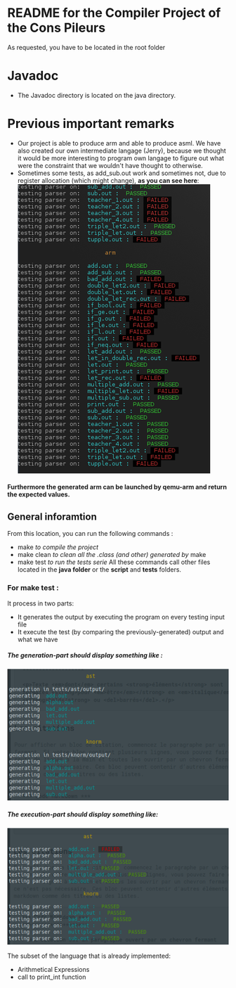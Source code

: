 # README for the Compiler Project of the Cons Pileurs
As requested, you have to be located in the root folder

# Javadoc 
- The Javadoc  directory is located on the java directory.

# Previous important remarks
- Our project is able to produce arm and able to produce asml. We have also created our own intermediate langage (Jerry), because we thought it would be more interesting to program own langage to figure out what were the constraint that we wouldn't have thought to otherwise.
- Sometimes some tests, as add_sub.out work and sometimes not, due to register allocation (which might change), __as you can see here__:    
![proof](images/proof.png)

#### Furthermore the generated arm can be launched by qemu-arm and return the expected values.


## General inforamtion
From this location, you can run the following commands :
- make *to compile the project*
- make clean *to clean all the .class (and other) generated by* make
- make test *to run the tests serie*
All these commands call other files located in the __java folder__ or the __script__ and __tests__ folders.

### For make test :
It process in two parts:
- It generates the output by executing the program on every testing input file
- It execute the test (by comparing the previously-generated) output and what we have

##### The generation-part should display something like :
![generate](images/generate.png)

##### The execution-part should display something like:
![testing](images/testing.png)

The subset of the language that is already implemented:
- Arithmetical Expressions
- call to print_int function
